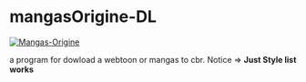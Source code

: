 # mangasOrigine-DL
[![Mangas-Origine](https://user-images.githubusercontent.com/65653004/174446333-8711fd2d-faf2-45e6-b667-acef2a411231.png)](https://mangas-origines.fr/catalogues-genre/manga/)



a program for dowload a webtoon or mangas to cbr. Notice => **Just Style list works**
